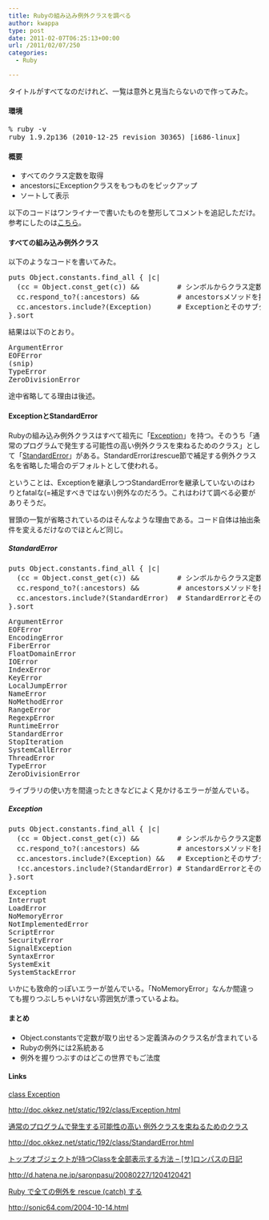 ```yaml
---
title: Rubyの組み込み例外クラスを調べる
author: kwappa
type: post
date: 2011-02-07T06:25:13+00:00
url: /2011/02/07/250
categories:
  - Ruby

---
```

タイトルがすべてなのだけれど、一覧は意外と見当たらないので作ってみた。

#### 環境

<pre class="code">% ruby -v
ruby 1.9.2p136 (2010-12-25 revision 30365) [i686-linux]
</pre>

#### 概要

  * すべてのクラス定数を取得
  * ancestorsにExceptionクラスをもつものをピックアップ
  * ソートして表示

以下のコードはワンライナーで書いたものを整形してコメントを追記しただけ。参考にしたのは<a href="http://d.hatena.ne.jp/saronpasu/20080227/1204120421" target="_blank">こちら</a>。

#### すべての組み込み例外クラス

以下のようなコードを書いてみた。

<pre class="code">puts Object.constants.find_all { |c|
  (cc = Object.const_get(c)) &&         <span class="rem"># シンボルからクラス定数を取得</span>
  cc.respond_to?(:ancestors) &&         <span class="rem"># ancestorsメソッドを持つ</span>
  cc.ancestors.include?(Exception)      <span class="rem"># Exceptionとそのサブクラス</span>
}.sort
</pre>

<!--more-->

結果は以下のとおり。

<pre class="code">ArgumentError
EOFError
(snip)
TypeError
ZeroDivisionError
</pre>

途中省略してる理由は後述。

#### ExceptionとStandardError

Rubyの組み込み例外クラスはすべて祖先に「<a href="http://doc.okkez.net/static/192/class/Exception.html" target="_blank">Exception</a>」を持つ。そのうち「通常のプログラムで発生する可能性の高い例外クラスを束ねるためのクラス」として「<a href="http://doc.okkez.net/static/192/class/StandardError.html" target="_blank">StandardError</a>」がある。StandardErrorはrescue節で補足する例外クラス名を省略した場合のデフォルトとして使われる。

ということは、Exceptionを継承しつつStandardErrorを継承していないのはわりとfatalな(=補足すべきではない)例外なのだろう。これはわけて調べる必要がありそうだ。

冒頭の一覧が省略されているのはそんなような理由である。コード自体は抽出条件を変えるだけなのでほとんど同じ。

##### StandardError

<pre class="code">puts Object.constants.find_all { |c|
  (cc = Object.const_get(c)) &&         <span class="rem"># シンボルからクラス定数を取得</span>
  cc.respond_to?(:ancestors) &&         <span class="rem"># ancestorsメソッドを持つ</span>
  cc.ancestors.include?(StandardError)  <span class="rem"># StandardErrorとそのサブクラス</span>
}.sort
</pre>

<pre class="code">ArgumentError
EOFError
EncodingError
FiberError
FloatDomainError
IOError
IndexError
KeyError
LocalJumpError
NameError
NoMethodError
RangeError
RegexpError
RuntimeError
StandardError
StopIteration
SystemCallError
ThreadError
TypeError
ZeroDivisionError
</pre>

ライブラリの使い方を間違ったときなどによく見かけるエラーが並んでいる。

##### Exception

<pre class="code">puts Object.constants.find_all { |c|
  (cc = Object.const_get(c)) &&         <span class="rem"># シンボルからクラス定数を取得</span>
  cc.respond_to?(:ancestors) &&         <span class="rem"># ancestorsメソッドを持つ</span>
  cc.ancestors.include?(Exception) &&   <span class="rem"># Exceptionとそのサブクラス</span>
  !cc.ancestors.include?(StandardError) <span class="rem"># StandardErrorとそのサブクラス<strong>以外</strong></span>
}.sort
</pre>

<pre class="code">Exception
Interrupt
LoadError
NoMemoryError
NotImplementedError
ScriptError
SecurityError
SignalException
SyntaxError
SystemExit
SystemStackError
</pre>

いかにも致命的っぽいエラーが並んでいる。「NoMemoryError」なんか間違っても握りつぶしちゃいけない雰囲気が漂っているよね。

#### まとめ

  * Object.constantsで定数が取り出せる＞定義済みのクラス名が含まれている
  * Rubyの例外には2系統ある
  * 例外を握りつぶすのはどこの世界でもご法度

#### Links

<a href="http://doc.okkez.net/static/192/class/Exception.html" target="_blank">class Exception</a>
  
http://doc.okkez.net/static/192/class/Exception.html

<a href="http://doc.okkez.net/static/192/class/StandardError.html" target="_blank">通常のプログラムで発生する可能性の高い 例外クラスを束ねるためのクラス</a>
  
http://doc.okkez.net/static/192/class/StandardError.html

<a href="http://d.hatena.ne.jp/saronpasu/20080227/1204120421" target="_blank">トップオブジェクトが持つClassを全部表示する方法 &#8211; [サ]ロンパスの日記</a>
  
http://d.hatena.ne.jp/saronpasu/20080227/1204120421

<a href="http://sonic64.com/2004-10-14.html" target="_blank">Ruby で全ての例外を rescue (catch) する</a>
  
http://sonic64.com/2004-10-14.html
